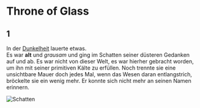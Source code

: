 #  Throne of Glass
## 1 
In der [Dunkelheit](https://de.wiktionary.org/wiki/Dunkelheit) lauerte etwas. 
<br> Es war **alt** und *grausam* und ging im Schatten seiner düsteren Gedanken auf und ab. Es war nicht von dieser Welt, es war hierher gebracht worden, um ihn mit seiner primitiven Kälte zu erfüllen. Noch trennte sie eine unsichtbare Mauer doch jedes Mal, wenn das Wesen daran entlangstrich, bröckelte sie ein wenig mehr. Er konnte sich nicht mehr an seinen Namen erinnern.

![Schatten](https://ichrede.de/wp-content/uploads/2016/12/Schatten-Adventskalender-e1482086302292.jpg)
